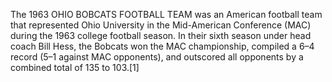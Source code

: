 The 1963 OHIO BOBCATS FOOTBALL TEAM was an American football team that represented Ohio University in the Mid-American Conference (MAC) during the 1963 college football season. In their sixth season under head coach Bill Hess, the Bobcats won the MAC championship, compiled a 6–4 record (5–1 against MAC opponents), and outscored all opponents by a combined total of 135 to 103.[1]
